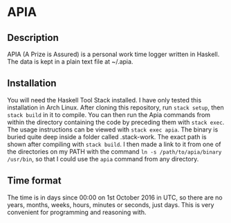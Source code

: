 # APIA
## Description
APIA (A Prize is Assured) is a personal work time logger written in Haskell.  The data is kept in a plain text file at ~/.apia. 

## Installation

You will need the Haskell Tool Stack installed.  I have only tested this installation in Arch Linux.  After cloning this repository, run `stack setup`, then `stack build` in it to compile.  You can then run the Apia commands from within the directory containing the code by preceding them with `stack exec`. The usage instructions can be viewed with `stack exec apia`.  The binary is buried quite deep inside a folder called .stack-work.  The exact path is shown after compiling with `stack build`.  I then made a link to it from one of the directories on my PATH with the command `ln -s /path/to/apia/binary /usr/bin`, so that I could use the `apia` command from any directory.

## Time format
The time is in days since 00:00 on 1st October 2016 in UTC, so there are no years, months, weeks, hours, minutes or seconds, just days.  This is very convenient for programming and reasoning with.
